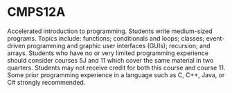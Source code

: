 # CMPS12A
Accelerated introduction to programming. Students write medium-sized programs. Topics include: functions; conditionals and loops; classes; event-driven programming and graphic user interfaces (GUIs); recursion; and arrays. Students who have no or very limited programming experience should consider courses 5J and 11 which cover the same material in two quarters. Students may not receive credit for both this course and course 11. Some prior programming experience in a language such as C, C++, Java, or C# strongly recommended.
